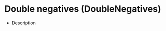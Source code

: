 # Double negatives (DoubleNegatives)

<!-- Блоки выше заполняются автоматически, не трогать -->

* Description
